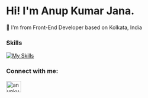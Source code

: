 <h1>Hi! I'm Anup Kumar Jana.</h1>
📍 I'm from Front-End Developer based on Kolkata, India

<h3 align="left">Skills</h3>
<p align="left">

[![My Skills](https://skillicons.dev/icons?i=html,css,js,&nbsp,react,scss,figma,express,nodejs,mysql,mongodb)](https://skillicons.dev)
 </p>
<h3 align="left">Connect with me:</h3>
<p align="left">
<a href="https://linkedin.com/in/anupkumarjana" target="blank"><img align="center" src="https://raw.githubusercontent.com/rahuldkjain/github-profile-readme-generator/master/src/images/icons/Social/linked-in-alt.svg" alt="anupkumarjana" height="30" width="40" /></a>
</p>
